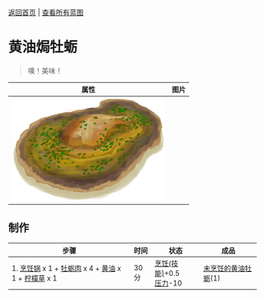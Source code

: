 [返回首页](index.md)   |  [查看所有蓝图](blueprint.md)
# 黄油焗牡蛎  
> 噢！美味！  
  
  属性  |   图片   
 ----  |  ----:   
   |  ![](Sprite/ButterBakedOyster.png)   
  
## 制作  
步骤  |  时间  |  状态  |  成品  
----  |  ----  |  ----  |  ----  
1. [烹饪锅](CookingPot.md) x 1 + [牡蛎肉](OysterMeat.md) x 4 + [黄油](Butter.md) x 1 + [柠檬草](LemongrassStalks.md) x 1  |  30分  |  [烹饪(技能)](Skill_Cooking.md)+0.5<br>[压力](Stress.md)-10  |  [未烹饪的黄油牡蛎](ButterBakedOystersUncooked.md)(1)  
